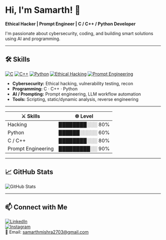 # Hi, I'm Samarth! 👋

**Ethical Hacker | Prompt Engineer | C / C++ / Python Developer**  

I'm passionate about cybersecurity, coding, and building smart solutions using AI and programming.

---

## 🛠 Skills
[![C](https://img.shields.io/badge/C-00599C?style=for-the-badge&logo=c&logoColor=white)]()
[![C++](https://img.shields.io/badge/C++-00599C?style=for-the-badge&logo=c%2B%2B&logoColor=white)]()
[![Python](https://img.shields.io/badge/Python-3776AB?style=for-the-badge&logo=python&logoColor=white)]()
[![Ethical Hacking](https://img.shields.io/badge/Ethical_Hacking-FF0000?style=for-the-badge&logo=hackthebox&logoColor=white)]()
[![Prompt Engineering](https://img.shields.io/badge/Prompt_Engineering-6f42c1?style=for-the-badge&logo=openai&logoColor=white)]()

- **Cybersecurity:** Ethical hacking, vulnerability testing, recon  
- **Programming:** C · C++ · Python  
- **AI / Prompting:** Prompt engineering, LLM workflow automation  
- **Tools:** Scripting, static/dynamic analysis, reverse engineering

---

| ⚔️ Skills          | 🌐 Level        |
| ------------------ | ---------------  |
| Hacking            | ████████░░░ 80%  |
| Python             | ██████░░░░░ 60%  |
| C / C++            | ████████░░░ 80%  |
| Prompt Engineering | █████████░░ 90%  |
 

---

## 📈 GitHub Stats
![GitHub Stats](https://github-readme-stats.vercel.app/api?username=samarth2703&show_icons=true&theme=radical)

---

## 📫 Connect with Me
[![LinkedIn](https://img.shields.io/badge/LinkedIn-0077B5?style=for-the-badge&logo=linkedin&logoColor=white)](https://www.linkedin.com/in/samarth-mishra2703/)  
[![Instagram](https://img.shields.io/badge/Instagram-E4405F?style=for-the-badge&logo=instagram&logoColor=white)](https://www.instagram.com/shutter_saga2703/)   
📧 Email: samarthmishra2703@gmail.com
